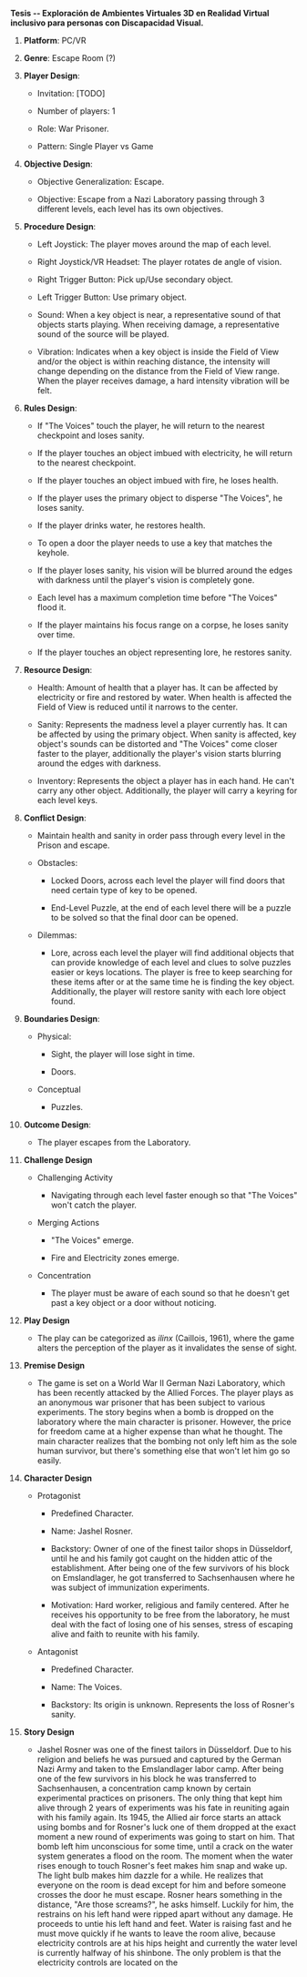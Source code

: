 **Tesis -- Exploración de Ambientes Virtuales 3D en Realidad Virtual
inclusivo para personas con Discapacidad Visual.**

1.  **Platform**: PC/VR

2.  **Genre**: Escape Room (?)

3.  **Player Design**:

    -   Invitation: \[TODO\]

    -   Number of players: 1

    -   Role: War Prisoner.

    -   Pattern: Single Player vs Game

4.  **Objective Design**:

    -   Objective Generalization: Escape.

    -   Objective: Escape from a Nazi Laboratory passing through 3
        different levels, each level has its own objectives.

5.  **Procedure Design**:

    -   Left Joystick: The player moves around the map of each level.

    -   Right Joystick/VR Headset: The player rotates de angle of
        vision.

    -   Right Trigger Button: Pick up/Use secondary object.

    -   Left Trigger Button: Use primary object.

    -   Sound: When a key object is near, a representative sound of that
        objects starts playing. When receiving damage, a representative
        sound of the source will be played.

    -   Vibration: Indicates when a key object is inside the Field of
        View and/or the object is within reaching distance, the
        intensity will change depending on the distance from the Field
        of View range. When the player receives damage, a hard intensity
        vibration will be felt.

6.  **Rules Design**:

    -   If "The Voices" touch the player, he will return to the nearest
        checkpoint and loses sanity.

    -   If the player touches an object imbued with electricity, he will
        return to the nearest checkpoint.

    -   If the player touches an object imbued with fire, he loses
        health.

    -   If the player uses the primary object to disperse "The Voices",
        he loses sanity.

    -   If the player drinks water, he restores health.

    -   To open a door the player needs to use a key that matches the
        keyhole.

    -   If the player loses sanity, his vision will be blurred around
        the edges with darkness until the player's vision is completely
        gone.

    -   Each level has a maximum completion time before "The Voices"
        flood it.

    -   If the player maintains his focus range on a corpse, he loses
        sanity over time.

    -   If the player touches an object representing lore, he restores
        sanity.

7.  **Resource Design**:

    -   Health: Amount of health that a player has. It can be affected
        by electricity or fire and restored by water. When health is
        affected the Field of View is reduced until it narrows to the
        center.

    -   Sanity: Represents the madness level a player currently has. It
        can be affected by using the primary object. When sanity is
        affected, key object's sounds can be distorted and "The Voices"
        come closer faster to the player, additionally the player's
        vision starts blurring around the edges with darkness.

    -   Inventory: Represents the object a player has in each hand. He
        can't carry any other object. Additionally, the player will
        carry a keyring for each level keys.

8.  **Conflict Design**:

    -   Maintain health and sanity in order pass through every level in
        the Prison and escape.

    -   Obstacles:

        -   Locked Doors, across each level the player will find doors
            that need certain type of key to be opened.

        -   End-Level Puzzle, at the end of each level there will be a
            puzzle to be solved so that the final door can be opened.

    -   Dilemmas:

        -   Lore, across each level the player will find additional
            objects that can provide knowledge of each level and clues
            to solve puzzles easier or keys locations. The player is
            free to keep searching for these items after or at the same
            time he is finding the key object. Additionally, the player
            will restore sanity with each lore object found.

9.  **Boundaries Design**:

    -   Physical:

        -   Sight, the player will lose sight in time.

        -   Doors.

    -   Conceptual

        -   Puzzles.

10. **Outcome Design**:

    -   The player escapes from the Laboratory.

11. **Challenge Design**

    -   Challenging Activity

        -   Navigating through each level faster enough so that "The
            Voices" won't catch the player.

    -   Merging Actions

        -   "The Voices" emerge.

        -   Fire and Electricity zones emerge.

    -   Concentration

        -   The player must be aware of each sound so that he doesn't
            get past a key object or a door without noticing.

12. **Play Design**

    -   The play can be categorized as *ilinx* (Caillois, 1961), where
        the game alters the perception of the player as it invalidates
        the sense of sight.

13. **Premise Design**

    -   The game is set on a World War II German Nazi Laboratory, which
        has been recently attacked by the Allied Forces. The player
        plays as an anonymous war prisoner that has been subject to
        various experiments. The story begins when a bomb is dropped on
        the laboratory where the main character is prisoner. However,
        the price for freedom came at a higher expense than what he
        thought. The main character realizes that the bombing not only
        left him as the sole human survivor, but there's something else
        that won't let him go so easily.

14. **Character Design**

    -   Protagonist

        -   Predefined Character.

        -   Name: Jashel Rosner.

        -   Backstory: Owner of one of the finest tailor shops in
            Düsseldorf, until he and his family got caught on the hidden
            attic of the establishment. After being one of the few
            survivors of his block on Emslandlager, he got transferred
            to Sachsenhausen where he was subject of immunization
            experiments.

        -   Motivation: Hard worker, religious and family centered.
            After he receives his opportunity to be free from the
            laboratory, he must deal with the fact of losing one of his
            senses, stress of escaping alive and faith to reunite with
            his family.

    -   Antagonist

        -   Predefined Character.

        -   Name: The Voices.

        -   Backstory: Its origin is unknown. Represents the loss of
            Rosner's sanity.

15. **Story Design**

    -   Jashel Rosner was one of the finest tailors in Düsseldorf. Due
        to his religion and beliefs he was pursued and captured by the
        German Nazi Army and taken to the Emslandlager labor camp. After
        being one of the few survivors in his block he was transferred
        to Sachsenhausen, a concentration camp known by certain
        experimental practices on prisoners. The only thing that kept
        him alive through 2 years of experiments was his fate in
        reuniting again with his family again. Its 1945, the Allied air
        force starts an attack using bombs and for Rosner's luck one of
        them dropped at the exact moment a new round of experiments was
        going to start on him. That bomb left him unconscious for some
        time, until a crack on the water system generates a flood on the
        room. The moment when the water rises enough to touch Rosner's
        feet makes him snap and wake up. The light bulb makes him dazzle
        for a while. He realizes that everyone on the room is dead
        except for him and before someone crosses the door he must
        escape. Rosner hears something in the distance, "Are those
        screams?", he asks himself. Luckily for him, the restrains on
        his left hand were ripped apart without any damage. He proceeds
        to untie his left hand and feet. Water is raising fast and he
        must move quickly if he wants to leave the room alive, because
        electricity controls are at his hips height and currently the
        water level is currently halfway of his shinbone. The only
        problem is that the electricity controls are located on the
